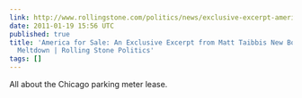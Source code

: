 ```yaml
---
link: http://www.rollingstone.com/politics/news/exclusive-excerpt-america-on-sale-from-matt-taibbis-griftopia-20101018
date: 2011-01-19 15:56 UTC
published: true
title: 'America for Sale: An Exclusive Excerpt from Matt Taibbis New Book on the Economic
  Meltdown | Rolling Stone Politics'
tags: []
---
```


All about the Chicago parking meter lease.

